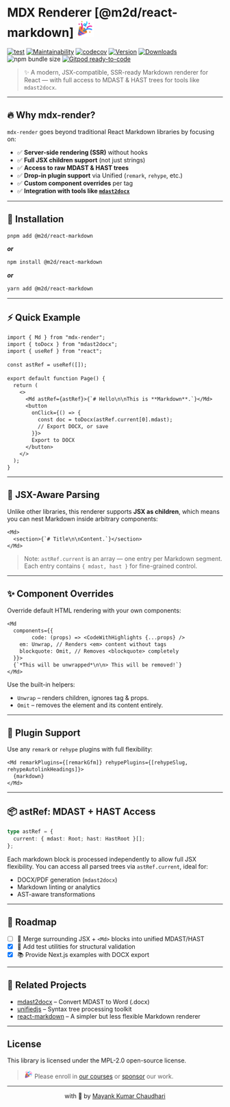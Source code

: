# MDX Renderer [@m2d/react-markdown] <img src="https://raw.githubusercontent.com/mayank1513/mayank1513/main/popper.png" style="height: 40px"/>

[![test](https://github.com/md2docx/react-markdown/actions/workflows/test.yml/badge.svg)](https://github.com/md2docx/react-markdown/actions/workflows/test.yml) [![Maintainability](https://api.codeclimate.com/v1/badges/aa896ec14c570f3bb274/maintainability)](https://codeclimate.com/github/md2docx/react-markdown/maintainability) [![codecov](https://codecov.io/gh/md2docx/react-markdown/graph/badge.svg)](https://codecov.io/gh/md2docx/react-markdown) [![Version](https://img.shields.io/npm/v/@m2d/react-markdown.svg?colorB=green)](https://www.npmjs.com/package/@m2d/react-markdown) [![Downloads](https://img.jsdelivr.com/img.shields.io/npm/d18m/@m2d/react-markdown.svg)](https://www.npmjs.com/package/@m2d/react-markdown) ![npm bundle size](https://img.shields.io/bundlephobia/minzip/@m2d/react-markdown) [![Gitpod ready-to-code](https://img.shields.io/badge/Gitpod-ready--to--code-blue?logo=gitpod)](https://gitpod.io/from-referrer/)

> ✨ A modern, JSX-compatible, SSR-ready Markdown renderer for React — with full access to MDAST & HAST trees for tools like `mdast2docx`.

---

## 🔥 Why mdx-render?

`mdx-render` goes beyond traditional React Markdown libraries by focusing on:

- ✅ **Server-side rendering (SSR)** without hooks
- ✅ **Full JSX children support** (not just strings)
- ✅ **Access to raw MDAST & HAST trees**
- ✅ **Drop-in plugin support** via Unified (`remark`, `rehype`, etc.)
- ✅ **Custom component overrides** per tag
- ✅ **Integration with tools like [`mdast2docx`](https://github.com/md2docx/mdast2docx)**

---

## 🚀 Installation

```bash
pnpm add @m2d/react-markdown
```

**_or_**

```bash
npm install @m2d/react-markdown
```

**_or_**

```bash
yarn add @m2d/react-markdown
```

---

## ⚡ Quick Example

```tsx
import { Md } from "mdx-render";
import { toDocx } from "mdast2docx";
import { useRef } from "react";

const astRef = useRef([]);

export default function Page() {
  return (
    <>
      <Md astRef={astRef}>{`# Hello\n\nThis is **Markdown**.`}</Md>
      <button
        onClick={() => {
          const doc = toDocx(astRef.current[0].mdast);
          // Export DOCX, or save
        }}>
        Export to DOCX
      </button>
    </>
  );
}
```

---

## 🧠 JSX-Aware Parsing

Unlike other libraries, this renderer supports **JSX as children**, which means you can nest Markdown inside arbitrary components:

```tsx
<Md>
  <section>{`# Title\n\nContent.`}</section>
</Md>
```

> Note: `astRef.current` is an array — one entry per Markdown segment.
> Each entry contains `{ mdast, hast }` for fine-grained control.

---

## ✨ Component Overrides

Override default HTML rendering with your own components:

```tsx
<Md
  components={{
		code: (props) => <CodeWithHighlights {...props} />
    em: Unwrap, // Renders <em> content without tags
    blockquote: Omit, // Removes <blockquote> completely
  }}>
  {`*This will be unwrapped*\n\n> This will be removed!`}
</Md>
```

Use the built-in helpers:

- `Unwrap` – renders children, ignores tag & props.
- `Omit` – removes the element and its content entirely.

---

## 🧩 Plugin Support

Use any `remark` or `rehype` plugins with full flexibility:

```tsx
<Md remarkPlugins={[remarkGfm]} rehypePlugins={[rehypeSlug, rehypeAutolinkHeadings]}>
  {markdown}
</Md>
```

---

## 📦 astRef: MDAST + HAST Access

```ts
type astRef = {
  current: { mdast: Root; hast: HastRoot }[];
};
```

Each markdown block is processed independently to allow full JSX flexibility.
You can access all parsed trees via `astRef.current`, ideal for:

- DOCX/PDF generation (`mdast2docx`)
- Markdown linting or analytics
- AST-aware transformations

---

## 🧭 Roadmap

- [ ] 🔄 Merge surrounding JSX + `<Md>` blocks into unified MDAST/HAST
- [x] 🧪 Add test utilities for structural validation
- [x] 📚 Provide Next.js examples with DOCX export

---

## 📘 Related Projects

- [mdast2docx](https://github.com/md2docx/mdast2docx) – Convert MDAST to Word (.docx)
- [unifiedjs](https://unifiedjs.com/) – Syntax tree processing toolkit
- [react-markdown](https://github.com/remarkjs/react-markdown) – A simpler but less flexible Markdown renderer

---

## License

This library is licensed under the MPL-2.0 open-source license.

> <img src="https://raw.githubusercontent.com/mayank1513/mayank1513/main/popper.png" style="height: 20px"/> Please enroll in [our courses](https://mayank-chaudhari.vercel.app/courses) or [sponsor](https://github.com/sponsors/mayank1513) our work.

---

<p align="center" style="text-align:center">with 💖 by <a href="https://mayank-chaudhari.vercel.app" target="_blank">Mayank Kumar Chaudhari</a></p>
